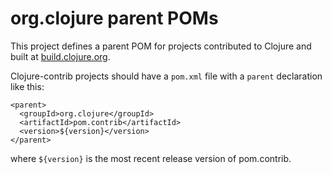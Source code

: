 # org.clojure parent POMs

This project defines a parent POM for projects contributed to Clojure and
built at [build.clojure.org](http://build.clojure.org). 

Clojure-contrib projects should have a `pom.xml` file with a `parent`
declaration like this:

    <parent>
      <groupId>org.clojure</groupId>
      <artifactId>pom.contrib</artifactId>
      <version>${version}</version>
    </parent>

where `${version}` is the most recent release version of pom.contrib.
